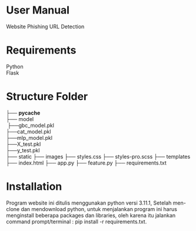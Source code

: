 # User Manual
Website Phishing URL Detection

# Requirements
Python <br>
Flask

# Structure Folder
├── __pycache__ <br>
├── model <br>
&nbsp;├──gbc_model.pkl <br>
  ├──cat_model.pkl <br>
  ├──mlp_model.pkl <br>
  ├──X_test.pkl <br>
  ├──y_test.pkl <br>
├── static
├── images
├── styles.css
├── styles-pro.scss
├── templates
├── index.html
├── app.py
├── feature.py
├── requirements.txt

# Installation
Program website ini ditulis menggunakan python versi 3.11.1, Setelah men-clone dan mendownload python, 
untuk menjalankan program ini harus menginstall beberapa packages dan libraries, 
oleh karena itu jalankan command prompt/terminal : pip install -r requirements.txt.
